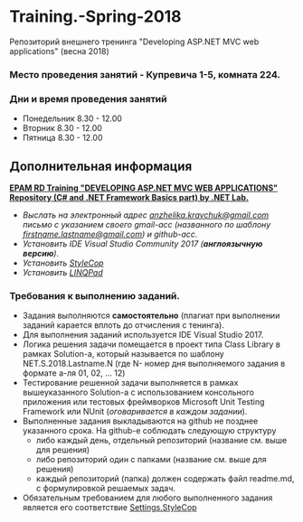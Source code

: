 # Training.-Spring-2018
Репозиторий внешнего тренинга "Developing ASP.NET MVC web applications" (весна 2018)

### Место проведения занятий - Купревича 1-5,  комната 224.
### Дни и время проведения занятий
- Понедельник 8.30 - 12.00
- Вторник 8.30 - 12.00
- Пятница 8.30 - 12.00

## Дополнительная информация
**[EPAM RD Training "DEVELOPING ASP.NET MVC WEB APPLICATIONS" Repository (C# and .NET Framework Basics part) by .NET Lab.](https://github.com/EPM-RD-NETLAB/.NET-Framework-modules)**

- *Выслать на электронный адрес anzhelika.kravchuk@gmail.com письмо с указанием своего gmail-acc (названного по шаблону firstname.lastname@gmail.com) и github-acc.*
- *Установить IDE Visual Studio Community 2017 (**англоязычную версию**).*
- *Установить [StyleCop](https://github.com/AnzhelikaKravchuk/Training.-Spring-2018/blob/master/Day%201/Settings.StyleCop)*
- *Установить [LINQPad](http://www.linqpad.net/)*

### Требования к выполнению заданий.
- Задания выполняются **самостоятельно** (плагиат при выполнении заданий карается вплоть до отчисления с тенинга).
- Для выполнения заданий используется IDE Visual Studio 2017.
- Логика решения задачи помещается в проект типа Class Library в рамках Solution-а, который называется по шаблону NET.S.2018.Lastname.N (где N- номер дня выполняемого задания в формате а-ля 01, 02, … 12)
- Тестирование решенной задачи выполняется в рамках вышеуказанного Solution-а с использованием консольного приложения или тестовых фреймворков Microsoft Unit Testing Framework или NUnit (*оговаривается в каждом задании*).
- Выполненные задания выкладываются на github не позднее указанного срока. На github-e соблюдать следующую структуру
	- либо каждый день, отдельный репозиторий (название см. выше для решения)
	- либо репозиторий один с папками (название см. выше для решения) 
	- каждый репозиторий (папка) должен содержать файл readme.md, с формулировкой решаемых задач.
- Обязательным требованием для любого выполненного задания является его соответствие [Settings.StyleCop](https://github.com/AnzhelikaKravchuk/Training.-Spring-2018/tree/master/Day%201)
